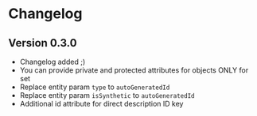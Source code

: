 # Changelog

## Version 0.3.0

* Changelog added ;)
* You can provide private and protected attributes for objects ONLY for set
* Replace entity param `type` to `autoGeneratedId`
* Replace entity param `isSynthetic` to `autoGeneratedId`
* Additional id attribute for direct description ID key
